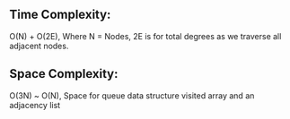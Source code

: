 ## Time Complexity:

O(N) + O(2E), Where N = Nodes, 2E is for total degrees as we traverse all adjacent nodes.

## Space Complexity:

O(3N) ~ O(N), Space for queue data structure visited array and an adjacency list
